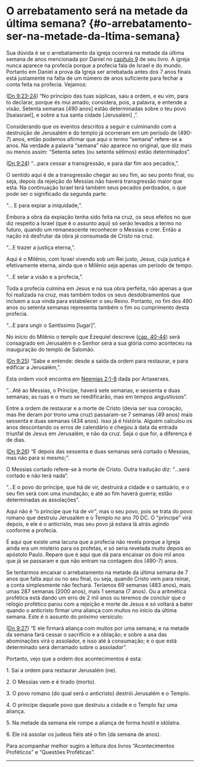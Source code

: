 # O arrebatamento será na metade da última semana? {#o-arrebatamento-ser-na-metade-da-ltima-semana}

Sua dúvida é se o arrebatamento da igreja ocorrerá na metade da última semana de anos mencionada por Daniel no [capítulo 9](http://bibliaonline.com.br/acf/dn/9) de seu livro. A igreja nunca aparece na profecia porque a profecia fala de Israel e do mundo. Portanto em Daniel a prova da Igreja ser arrebatada antes dos 7 anos finais está justamente na falta de um número de anos suficiente para fechar a conta feita na profecia. Vejamos:

([Dn 9:23-24](http://bibliaonline.com.br/acf/dn/9/23-24)) “No princípio das tuas súplicas, saiu a ordem, e eu vim, para to declarar, porque és mui amado; considera, pois, a palavra, e entende a visão. Setenta semanas [490 anos] estão determinadas sobre o teu povo [Isaíasrael], e sobre a tua santa cidade [Jerusalém] ,”.

Considerando que os eventos descritos a seguir e culminando com a destruição de Jerusalém e do templo já ocorreram em um período de (490-7) anos, então podemos afirmar que aqui o termo “semana” refere-se a anos. Na verdade a palavra “semana” não aparece no original, que diz mais ou menos assim: “Setenta setes (ou setenta sétimos) estão determinados”.

([Dn 9:24](http://bibliaonline.com.br/acf/dn/9/24)) “...para cessar a transgressão, e para dar fim aos pecados,”.

O sentido aqui é de a transgressão chegar ao seu fim, ao seu ponto final, ou seja, depois da rejeição do Messias não haverá transgressão maior que esta. Na continuação Israel terá também seus pecados perdoados, o que pode ser o significado da segunda parte.

“... E para expiar a iniquidade,”.

Embora a obra da expiação tenha sido feita na cruz, os seus efeitos no que diz respeito a Israel (que é o assunto aqui) só serão levados a termo no futuro, quando um remanescente reconhecer o Messias e crer. Então a nação irá desfrutar da obra já consumada de Cristo na cruz.

“...E trazer a justiça eterna,”.

Aqui é o Milênio, com Israel vivendo sob um Rei justo, Jesus, cuja justiça é efetivamente eterna, ainda que o Milênio seja apenas um período de tempo.

“...E selar a visão e a profecia,”.

Toda a profecia culmina em Jesus e na sua obra perfeita, não apenas a que foi realizada na cruz, mas também todos os seus desdobramentos que incluem a sua vinda para estabelecer o seu Reino. Portanto, no fim dos 490 anos ou setenta semanas representa também o fim ou cumprimento desta profecia.

“...E para ungir o Santíssimo [lugar]”.

No início do Milênio o templo que Ezequiel descreve ([cap. 40-44](http://bibliaonline.com.br/acf/ez/40)) será consagrado em Jerusalém e o Senhor será a sua glória como aconteceu na inauguração do templo de Salomão.

([Dn 9:25](http://bibliaonline.com.br/acf/dn/9/25)) “Sabe e entende: desde a saída da ordem para restaurar, e para edificar a Jerusalém,”.

Esta ordem você encontra em [Neemias 2:1-8](http://bibliaonline.com.br/acf/ne/2/1-8) dada por Artaxerxes.

“...Até ao Messias, o Príncipe, haverá sete semanas, e sessenta e duas semanas; as ruas e o muro se reedificarão, mas em tempos angustiosos”.

Entre a ordem de restaurar e a morte de Cristo (devia ser sua coroação, mas lhe deram por trono uma cruz) passaram-se 7 semanas (49 anos) mais sessenta e duas semanas (434 anos). Isso já é história. Alguém calculou os anos descontando os erros de calendário e chegou à data da entrada triunfal de Jesus em Jerusalém, e não da cruz. Seja o que for, a diferença é de dias.

([Dn 9:26](http://bibliaonline.com.br/acf/dn/9/26)) “E depois das sessenta e duas semanas será cortado o Messias, mas não para si mesmo;”.

O Messias cortado refere-se à morte de Cristo. Outra tradução diz: “...será cortado e não terá nada”.

“...E o povo do príncipe, que há de vir, destruirá a cidade e o santuário, e o seu fim será com uma inundação; e até ao fim haverá guerra; estão determinadas as assolações”.

Aqui não é “o príncipe que há de vir”, mas o seu povo, pois se trata do povo romano que destruiu Jerusalém e o Templo no ano 70 DC. O “príncipe” virá depois, e ele é o anticristo, mas seu povo já estava lá atrás agindo conforme a profecia.

É aqui que existe uma lacuna que a profecia não revela porque a Igreja ainda era um mistério para os profetas, e só seria revelada muito depois ao apóstolo Paulo. Repare que é aqui que dá para encaixar os dois mil anos que já se passaram e que não entram na contagem dos (490-7) anos.

Se tentarmos encaixar o arrebatamento na metade da última semana de 7 anos que falta aqui ou no seu final, ou seja, quando Cristo vem para reinar, a conta simplesmente não fechará. Teríamos 69 semanas (483 anos), mais umas 287 semanas (2000 anos), mais 1 semana (7 anos). Ou a aritmética profética está dando um erro de 2 mil anos ou teremos de concluir que o relógio profético parou com a rejeição e morte de Jesus e só voltará a bater quando o anticristo firmar uma aliança com muitos no início da última semana. Este é o assunto do próximo versículo:

([Dn 9:27](http://bibliaonline.com.br/acf/dn/9/27)) “E ele firmará aliança com muitos por uma semana; e na metade da semana fará cessar o sacrifício e a oblação; e sobre a asa das abominações virá o assolador, e isso até à consumação; e o que está determinado será derramado sobre o assolador”.

Portanto, vejo que a ordem dos acontecimentos é esta:

​1\. Sai a ordem para restaurar Jerusalém (ne).

​2\. O Messias vem e é tirado (morto).

​3\. O povo romano (do qual será o anticristo) destrói Jerusalém e o Templo.

​4\. O príncipe daquele povo que destruiu a cidade e o Templo faz uma aliança.

​5\. Na metade da semana ele rompe a aliança de forma hostil e idólatra.

​6\. Ele irá assolar os judeus fiéis até o fim (da semana de anos).

Para acompanhar melhor sugiro a leitura dos livros “Acontecimentos Proféticos” e “Questões Proféticas”.

*****